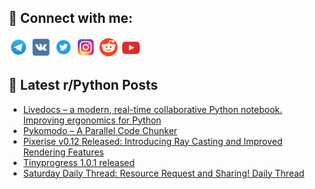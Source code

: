 ## 🔎 Connect with me:
[<img src="https://github.com/bullbesh/bullbesh/blob/main/images/Telegram.png" width="32" height="32" />](https://t.me/bullbesh)
[<img src="https://github.com/bullbesh/bullbesh/blob/main/images/VK.png" width="32" height="32" />](https://vk.com/bullbesh)
[<img src="https://github.com/bullbesh/bullbesh/blob/main/images/Twitter.png" width="32" height="32" />](https://twitter.com/bullbesh1)
[<img src="https://github.com/bullbesh/bullbesh/blob/main/images/Instagram.png" width="32" height="32" />](https://www.instagram.com/bullbesh)
[<img src="https://github.com/bullbesh/bullbesh/blob/main/images/Reddit.png" width="32" height="32" />](https://www.reddit.com/user/bullbesh)
[<img src="https://github.com/bullbesh/bullbesh/blob/main/images/YouTube.png" width="32" height="32" />](https://www.youtube.com/channel/UCtfjRs6uzgq5mfm8S06WTcg)

## 📕 Latest r/Python Posts
<!-- BLOG-POST-LIST:START -->
- [Livedocs – a modern, real-time collaborative Python notebook. Improving ergonomics for Python](https://www.reddit.com/r/Python/comments/1ivt2df/livedocs_a_modern_realtime_collaborative_python/)
- [Pykomodo – A Parallel Code Chunker](https://www.reddit.com/r/Python/comments/1ivlrys/pykomodo_a_parallel_code_chunker/)
- [Pixerise v0.12 Released: Introducing Ray Casting and Improved Rendering Features](https://www.reddit.com/r/Python/comments/1ivdslk/pixerise_v012_released_introducing_ray_casting/)
- [Tinyprogress 1.0.1 released](https://www.reddit.com/r/Python/comments/1ivclq9/tinyprogress_101_released/)
- [Saturday Daily Thread: Resource Request and Sharing! Daily Thread](https://www.reddit.com/r/Python/comments/1iv5pd3/saturday_daily_thread_resource_request_and/)
<!-- BLOG-POST-LIST:END -->
